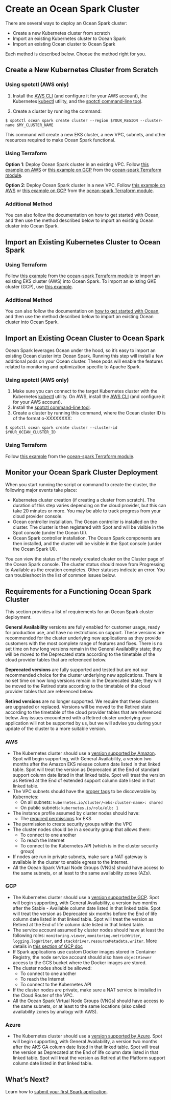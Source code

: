 # Create an Ocean Spark Cluster

There are several ways to deploy an Ocean Spark cluster:

- Create a new Kubernetes cluster from scratch
- Import an existing Kubernetes cluster to Ocean Spark
- Import an existing Ocean cluster to Ocean Spark

Each method is described below. Choose the method right for you.

## Create a New Kubernetes Cluster from Scratch

### Using spotctl (AWS only)

1. Install the [AWS CLI](https://docs.aws.amazon.com/cli/latest/userguide/getting-started-install.html) (and configure it for your AWS account), the Kubernetes [kubectl](https://docs.aws.amazon.com/eks/latest/userguide/install-kubectl.html) utility, and the [spotctl command-line tool](https://github.com/spotinst/spotctl#installation).

2. Create a cluster by running the command:

```
$ spotctl ocean spark create cluster --region $YOUR_REGION --cluster-name $MY_CLUSTER_NAME
```

This command will create a new EKS cluster, a new VPC, subnets, and other resources required to make Ocean Spark functional.

### Using Terraform

**Option 1**: Deploy Ocean Spark cluster in an existing VPC.
Follow [this example on AWS](https://github.com/spotinst/terraform-spotinst-ocean-spark/tree/main/examples/from-private-vpc) or [this example on GCP](https://github.com/spotinst/terraform-spotinst-ocean-spark/tree/main/examples/gcp-from-vpc) from the [ocean-spark Terraform module](https://registry.terraform.io/modules/spotinst/ocean-spark/spotinst/latest).

**Option 2**: Deploy Ocean Spark cluster in a new VPC.
Follow [this example on AWS](https://github.com/spotinst/terraform-spotinst-ocean-spark/tree/main/examples/from-scratch) or [this example on GCP](https://github.com/spotinst/terraform-spotinst-ocean-spark/tree/main/examples/gcp-from-scratch) from the [ocean-spark Terraform module](https://registry.terraform.io/modules/spotinst/ocean-spark/spotinst/latest).

### Additional Method

You can also follow the documentation on how to get started with Ocean, and then use the method described below to import an existing Ocean cluster into Ocean Spark.

## Import an Existing Kubernetes Cluster to Ocean Spark

### Using Terraform

Follow [this example](https://github.com/spotinst/terraform-spotinst-ocean-spark/tree/main/examples/import-eks-cluster) from the [ocean-spark Terraform module](https://registry.terraform.io/modules/spotinst/ocean-spark/spotinst/latest) to import an existing EKS cluster (AWS) into Ocean Spark. To import an existing GKE cluster (GCP), use [this example](https://github.com/spotinst/terraform-spotinst-ocean-spark/tree/main/examples/gcp-import-gke-cluster).

### Additional Method

You can also follow the documentation on [how to get started with Ocean](ocean/getting-started/), and then use the method described below to import an existing Ocean cluster into Ocean Spark.

## Import an Existing Ocean Cluster to Ocean Spark

Ocean Spark leverages Ocean under the hood, so it’s easy to import an existing Ocean cluster into Ocean Spark. Running this step will install a few additional pods on your Ocean cluster. These pods will enable the features related to monitoring and optimization specific to Apache Spark.

### Using spotctl (AWS only)

1. Make sure you can connect to the target Kubernetes cluster with the Kubernetes [kubectl](https://docs.aws.amazon.com/eks/latest/userguide/install-kubectl.html) utility. On AWS, install the [AWS CLI](https://docs.aws.amazon.com/cli/latest/userguide/getting-started-install.html) (and configure it for your AWS account).
2. Install the [spotctl command-line tool](https://github.com/spotinst/spotctl#installation).
3. Create a cluster by running this command, where the Ocean cluster ID is of the format o-XXXXXXXX:

```
$ spotctl ocean spark create cluster --cluster-id $YOUR_OCEAN_CLUSTER_ID
```

### Using Terraform

Follow [this example](https://github.com/spotinst/terraform-spotinst-ocean-spark/tree/main/examples/import-ocean-cluster) from the [ocean-spark Terraform module](https://registry.terraform.io/modules/spotinst/ocean-spark/spotinst/latest).

## Monitor your Ocean Spark Cluster Deployment

When you start running the script or command to create the cluster, the following major events take place:

- Kubernetes cluster creation (if creating a cluster from scratch). The duration of this step varies depending on the cloud provider, but this can take 20 minutes or more. You may be able to track progress from your cloud provider console.
- Ocean controller installation. The Ocean controller is installed on the cluster. The cluster is then registered with Spot and will be visible in the Spot console (under the Ocean UI).
- Ocean Spark controller installation. The Ocean Spark components are then installed, and the cluster will be visible in the Spot console (under the Ocean Spark UI).

You can view the status of the newly created cluster on the Cluster page of the Ocean Spark console. The cluster status should move from Progressing to Available as the creation completes. Other statuses indicate an error. You can troubleshoot in the list of common issues below.

## Requirements for a Functioning Ocean Spark Cluster

This section provides a list of requirements for an Ocean Spark cluster deployment.

**General Availability** versions are fully enabled for customer usage, ready for production use, and have no restrictions on support. These versions are recommended for the cluster underlying new applications as they provide customers with the most complete range of features and fixes. There is no set time on how long versions remain in the General Availability state; they will be moved to the Deprecated state according to the timetable of the cloud provider tables that are referenced below.

**Deprecated versions** are fully supported and tested but are not our recommended choice for the cluster underlying new applications. There is no set time on how long versions remain in the Deprecated state; they will be moved to the Retired state according to the timetable of the cloud provider tables that are referenced below.

**Retired versions** are no longer supported. We require that these clusters are upgraded or replaced. Versions will be moved to the Retired state according to the timetable of the cloud provider tables that are referenced below. Any issues encountered with a Retired cluster underlying your application will not be supported by us, but we will advise you during your update of the cluster to a more suitable version.

### AWS

- The Kubernetes cluster should use a [version supported by Amazon](https://docs.aws.amazon.com/eks/latest/userguide/kubernetes-versions.html). Spot will begin supporting, with General Availability, a version two months after the Amazon EKS release column date listed in that linked table. Spot will treat the version as Deprecated at the End of standard support column date listed in that linked table. Spot will treat the version as Retired at the End of extended support column date listed in that linked table.
- The VPC subnets should have the [proper tags](https://aws.amazon.com/premiumsupport/knowledge-center/eks-vpc-subnet-discovery/) to be discoverable by Kubernetes:
  - On all subnets: `kubernetes.io/cluster/<eks-cluster-name>: shared`
  - On public subnets: `kubernetes.io/role/elb: 1`
- The instance profile assumed by cluster nodes should have:
  - The [required permissions](https://docs.aws.amazon.com/eks/latest/userguide/create-node-role.html) for EKS
- The permission to create security groups within the VPC
- The cluster nodes should be in a security group that allows them:
  - To connect to one another
  - To reach the Internet
  - To connect to the Kubernetes API (which is in the cluster security group)
- If nodes are run in private subnets, make sure a NAT gateway is available in the cluster to enable egress to the Internet.
- All the Ocean Spark Virtual Node Groups (VNGs) should have access to the same subnets, or at least to the same availability zones (AZs).

### GCP

- The Kubernetes cluster should use a [version supported by GCP](https://cloud.google.com/kubernetes-engine/docs/release-schedule). Spot will begin supporting, with General Availability, a version two months after the Stable - Available column date listed in that linked table. Spot will treat the version as Deprecated six months before the End of life column date listed in that linked table. Spot will treat the version as Retired at the End of life column date listed in that linked table.
- The service account assumed by cluster nodes should have at least the following roles: `monitoring.viewer`, `monitoring.metricWriter`, `logging.logWriter`, and `stackdriver.resourceMetadata.writer`. More details in [this section of GCP doc](https://cloud.google.com/kubernetes-engine/docs/how-to/hardening-your-cluster#use_least_privilege_sa)
- If Spark applications use custom Docker images stored in Container Registry, the node service account should also have `objectViewer` access to the GCS bucket where the Docker images are stored.
- The cluster nodes should be allowed:
  - To connect to one another
  - To reach the Internet
  - To connect to the Kubernetes API
- If the cluster nodes are private, make sure a NAT service is installed in the Cloud Router of the VPC.
- All the Ocean Spark Virtual Node Groups (VNGs) should have access to the same subnets, or at least to the same locations (also called availability zones by analogy with AWS).

### Azure

- The Kubernetes cluster should use a [version supported by Azure](https://learn.microsoft.com/en-us/azure/aks/supported-kubernetes-versions?tabs=azure-cli.). Spot will begin supporting, with General Availability, a version two months after the AKS GA column date listed in that linked table. Spot will treat the version as Deprecated at the End of life column date listed in that linked table. Spot will treat the version as Retired at the Platform support column date listed in that linked table.

## What’s Next?

Learn how to [submit your first Spark application](ocean-spark/getting-started/run-your-first-app).
